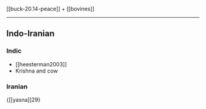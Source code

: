 [[buck-20.14-peace]] + [[bovines]]

---

## Indo-Iranian
### Indic
- [[heesterman2003]]
- Krishna and cow
### Iranian
{[[yasna]]29}